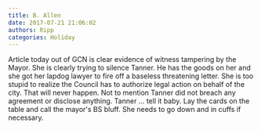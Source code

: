 ```yaml
---
title: B. Allen
date: 2017-07-21 21:06:02
authors: Ripp
categories: Holiday
---
```


 Article today out of GCN is clear evidence of witness tampering by the Mayor. She is clearly trying to silence Tanner.  He has the goods on her and she got her lapdog lawyer to fire off a baseless threatening letter.  She is too stupid to realize the Council has to authorize legal action on behalf of the city.  That will never happen.  Not to mention Tanner did not breach any agreement or disclose anything.  Tanner ... tell it baby.  Lay the cards on the table and call the mayor's BS bluff.  She needs to go down and in cuffs if necessary.